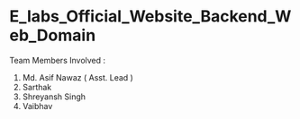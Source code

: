 # E_labs_Official_Website_Backend_Web_Domain

Team Members Involved :

1. Md. Asif Nawaz ( Asst. Lead )
2. Sarthak
3. Shreyansh Singh
4. Vaibhav
